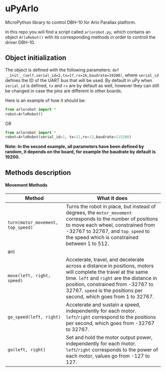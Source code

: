 # uPyArlo
MicroPython library to control DBH-10 for Arlo Parallax platform.

In this repo you will find a script called `arlorobot.py`, which contains an object `ArloRobot()` with its corresponding methods in order to controll the driver DBH-10.

## Object initialization
The object is defined with the following parameters: `def __init__(self,serial_id=2,tx=17,rx=16,baudrate=19200)`, where `serial_id` defines the ID of the UART bus that will be used. By default in uPy when `serial_id` is defined, `tx` and `rx` are by default as well, however they can still be changed in case the pins are different in other boards.

Here is an example of how it should be:
```python
from arlorobot import *
robot=ArloRobot()
```

OR

```python
from arlorobot import *
robot=ArloRobot(serial_id=1, tx=12,rx=13,baudrate=115200)
```
**Note: In the second example, all parameters have been defined by random, it depends on the board, for example the baudrate by default is 19200.**

## Methods description

#### Movement Methods

| Method                            | What it does                                                 |
| --------------------------------- | ------------------------------------------------------------ |
| `turn(motor_movement, top_speed)` | Turns the robot in place, but instead of degrees, the `motor_movement` corresponds to the number of positions to move each wheel, constrained from -32767 to 32767, and `top_speed` to the speed which is constrained between 1 to 512. |
| arc                               |                                                              |
| `move(left, right, speed)`        | Accelerate, travel, and decelerate across a distance in positions, motors will complete the travel at the same time. `left` and `right` are the distance in position, constrained from -32767 to 32767. `speed` is the positions per second, which goes from 1 to 32767. |
| `go_speed(left, right)`           | Accelerate and sustain a speed, independently for each motor. `left`/`right` correspond to the positions per second, which goes from -32767 to 32767. |
| `go(left, right)`                 | Set and hold the motor output power, independently for each motor. `left`/`right` corresponds to the power of each motor, values go from -127 to 127. |
